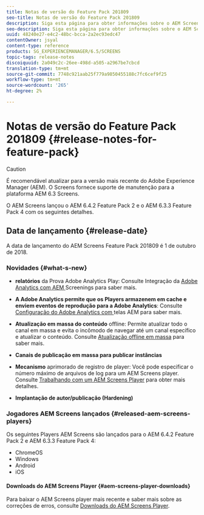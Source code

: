 ```yaml
---
title: Notas de versão do Feature Pack 201809
seo-title: Notas de versão do Feature Pack 201809
description: Siga esta página para obter informações sobre o AEM Screens Feature Pack 201809 lançado em 01 de outubro de 2018.
seo-description: Siga esta página para obter informações sobre o AEM Screens Feature Pack 201809 lançado em 01 de outubro de 2018.
uuid: 48240e27-e4c2-48bc-bcca-2a2ec93edc47
contentOwner: jsyal
content-type: reference
products: SG_EXPERIENCEMANAGER/6.5/SCREENS
topic-tags: release-notes
discoiquuid: 2a049c2c-26ee-498d-a505-a2967be7cbcd
translation-type: tm+mt
source-git-commit: 7748c921aab25f779a9850455188c7fc6cef9f25
workflow-type: tm+mt
source-wordcount: '265'
ht-degree: 2%

---
```



# Notas de versão do Feature Pack 201809 {#release-notes-for-feature-pack}

>[!CAUTION]
>
>É recomendável atualizar para a versão mais recente do Adobe Experience Manager (AEM). O Screens fornece suporte de manutenção para a plataforma AEM 6.3 Screens.

O AEM Screens lançou o AEM 6.4.2 Feature Pack 2 e o AEM 6.3.3 Feature Pack 4 com os seguintes detalhes.

## Data de lançamento {#release-date}

A data de lançamento do AEM Screens Feature Pack 201809 é 1 de outubro de 2018.

### Novidades {#what-s-new}

* **relatórios** da Prova Adobe Analytics Play: Consulte Integração da  [Adobe Analytics com AEM ](adobe-analytics-integration-aem-screens.md) Screenings para saber mais.

* **A Adobe Analytics permite que os Players armazenem em cache e enviem eventos de reprodução para a Adobe Analytics**: Consulte  [Configuração do Adobe Analytics com ](configuring-adobe-analytics-aem-screens.md) telas AEM para saber mais.

* **Atualização em massa do conteúdo** offline: Permite atualizar todo o canal em massa e evita o incômodo de navegar até um canal específico e atualizar o conteúdo. Consulte [Atualização offline em massa](bulk-offline-update.md) para saber mais.

* **Canais de publicação em massa para publicar instâncias**
* **Mecanismo** aprimorado de registro de player: Você pode especificar o número máximo de arquivos de log para um AEM Screens player. Consulte [Trabalhando com um AEM Screens Player](working-with-screens-player.md) para obter mais detalhes.

* **Implantação de autor/publicação (Hardening)**

### Jogadores AEM Screens lançados {#released-aem-screens-players}

Os seguintes Players AEM Screens são lançados para o AEM 6.4.2 Feature Pack 2 e AEM 6.3.3 Feature Pack 4:

* ChromeOS
* Windows
* Android
* iOS

#### Downloads do AEM Screens Player {#aem-screens-player-downloads}

Para baixar o AEM Screens player mais recente e saber mais sobre as correções de erros, consulte [Downloads do AEM Screens Player](https://download.macromedia.com/screens/).
